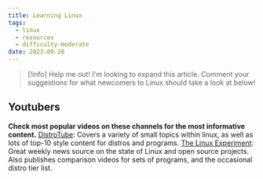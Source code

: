 ```yaml
---
title: Learning Linux
tags:
  - linux
  - resources
  - difficulty-moderate
date: 2023-09-28
---
```

> [!info] Help me out!
> I'm looking to expand this article. Comment your suggestions for what newcomers to Linux should take a look at below!

## Youtubers
**Check most popular videos on these channels for the most informative content.**
[DistroTube](https://www.youtube.com/@DistroTube/videos): Covers a variety of small topics within linux, as well as lots of top-10 style content for distros and programs.
[The Linux Experiment](https://www.youtube.com/@TheLinuxEXP/videos): Great weekly news source on the state of Linux and open source projects. Also publishes comparison videos for sets of programs, and the occasional distro tier list.